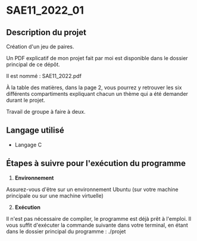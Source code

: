# SAE11_2022_01

## Description du projet
Création d'un jeu de paires.

Un PDF explicatif de mon projet fait par moi est disponible dans le dossier principal de ce dépôt. 

Il est nommé : SAE11_2022.pdf

À la table des matières, dans la page 2, vous pourrez y retrouver les six différents compartiments expliquant chacun un thème qui a été demander durant le projet.

Travail de groupe à faire à deux.

## Langage utilisé
- Langage C

## Étapes à suivre pour l'exécution du programme

1)  **Environnement**

Assurez-vous d'être sur un environnement Ubuntu (sur votre machine principale ou sur une machine virtuelle)

2)  **Exécution**

Il n'est pas nécessaire de compiler, le programme est déjà prêt à l'emploi. Il vous suffit d'exécuter la commande suivante dans votre terminal, en étant dans le dossier principal du programme :
./projet